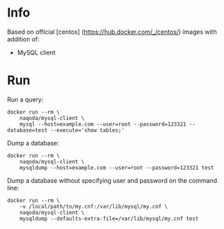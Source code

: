 # Info
Based on official [centos] (https://hub.docker.com/_/centos/) images with addition of:

- MySQL client

# Run
Run a query:

```console
docker run --rm \
    naqoda/mysql-client \
    mysql --host=example.com --user=root --password=123321 --database=test --execute='show tables;'
```
Dump a database:

```console
docker run --rm \
    naqoda/mysql-client \
    mysqldump --host=example.com --user=root --password=123321 test
```

Dump a database without specifying user and password on the command line:

```console
docker run --rm \
	-v /local/path/to/my.cnf:/var/lib/mysql/my.cnf \
    naqoda/mysql-client \
    mysqldump --defaults-extra-file=/var/lib/mysql/my.cnf test
```

